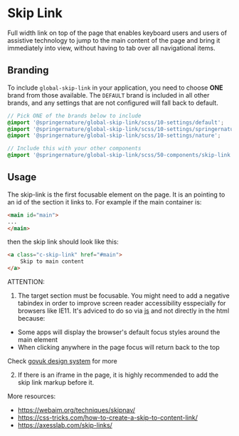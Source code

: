 # Skip Link

Full width link on top of the page that enables keyboard users and users of assistive technology to jump to the main content of the page and bring it immediately into view, without having to tab over all navigational items.

## Branding

To include `global-skip-link` in your application, you need to choose **ONE** brand from those available. The `DEFAULT` brand is included in all other brands, and any settings that are not configured will fall back to default.

```scss
// Pick ONE of the brands below to include
@import '@springernature/global-skip-link/scss/10-settings/default';
@import '@springernature/global-skip-link/scss/10-settings/springernature';
@import '@springernature/global-skip-link/scss/10-settings/nature';

// Include this with your other components
@import '@springernature/global-skip-link/scss/50-components/skip-link';
```

## Usage

The skip-link is the first focusable element on the page.
It is an <a> pointing to an id of the section it links to.
For example if the main container is:

```html
<main id="main">
...
</main>
```

then the skip link should look like this:

```html
<a class="c-skip-link" href="#main">
    Skip to main content
</a>
```

ATTENTION:
1. The target section must be focusable.
You might need to add a negative tabindex in order to improve screen reader accessibility esspecially for browsers like IE11.
It's adviced to do so via [js](https://codepen.io/200ok/pen/jvNBMP) and not directly in the html because:
* Some apps will display the browser's default focus styles around the main element
* When clicking anywhere in the page focus will return back to the top

Check [govuk design system](https://github.com/alphagov/govuk-design-system-backlog/issues/66) for more

2. If there is an iframe in the page, it is highly recommended to add the skip link markup before it.

More resources:
* https://webaim.org/techniques/skipnav/
* https://css-tricks.com/how-to-create-a-skip-to-content-link/
* https://axesslab.com/skip-links/



